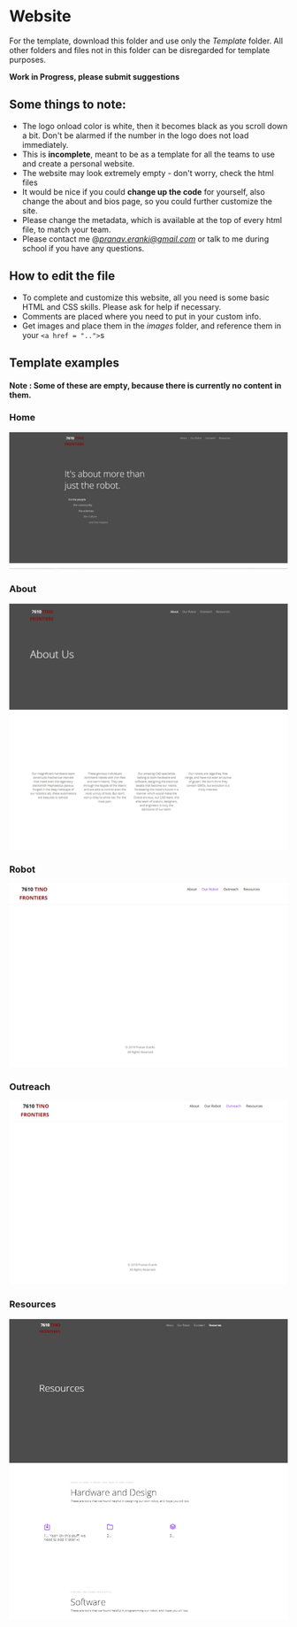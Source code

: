 # Website
For the template, download this folder and use only the *Template* folder. All other folders and files not in this folder can be disregarded for template purposes.

__Work in Progress, please submit suggestions__

## Some things to note:
* The logo onload color is white, then it becomes black as you scroll down a bit. Don't be alarmed if the number in the logo does not load immediately.
* This is __incomplete__, meant to be as a template for all the teams to use and create a personal website.
* The website may look extremely empty - don't worry, check the html files
* It would be nice if you could __change up the code__ for yourself, also change the about and bios page, so you could further customize the site.
* Please change the metadata, which is available at the top of every html file, to match your team.
* Please contact me @*pranav.eranki@gmail.com* or talk to me during school if you have any questions.

## How to edit the file
* To complete and customize this website, all you need is some basic HTML and CSS skills. Please ask for help if necessary.
* Comments are placed where you need to put in your custom info.
* Get images and place them in the *images* folder, and reference them in your `<a href = "..">`s


## Template examples
#### Note : Some of these are empty, because there is currently no content in them.

### Home

![](images/template_home_page_example.PNG)

### About

![](images/template_about_page_example.PNG)

### Robot

![](images/template_robot_page_example.PNG)

### Outreach

![](images/template_outreach_page_example.PNG)

### Resources

![](images/template_resources_page_example.PNG)
